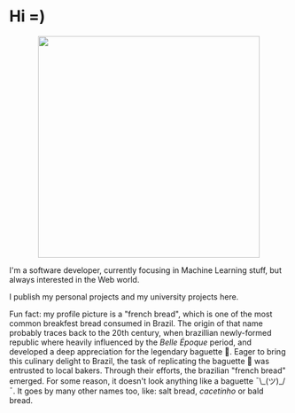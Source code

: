 # Hi =)

<div id="header" align="center">
  <img src="https://github.com/h8rtv/h8rtv/assets/26033412/64c8f65a-6202-4832-b4ff-a3ebf6d32b96" width="400"/>
</div>

I'm a software developer, currently focusing in Machine Learning stuff, but always interested in the Web world.

I publish my personal projects and my university projects here.

Fun fact: my profile picture is a "french bread", which is one of the most common breakfest bread consumed in Brazil. The origin of that name probably traces back to the 20th century, when brazillian newly-formed republic where heavily influenced by the _Belle Époque_ period, and developed a deep appreciation for the legendary baguette 🥖. Eager to bring this culinary delight to Brazil, the task of replicating the baguette 🥖 was entrusted to local bakers. Through their efforts, the brazilian "french bread" emerged. For some reason, it doesn't look anything like a baguette ¯\\\_(ツ)\_/¯. It goes by many other names too, like: salt bread, _cacetinho_ or bald bread.
